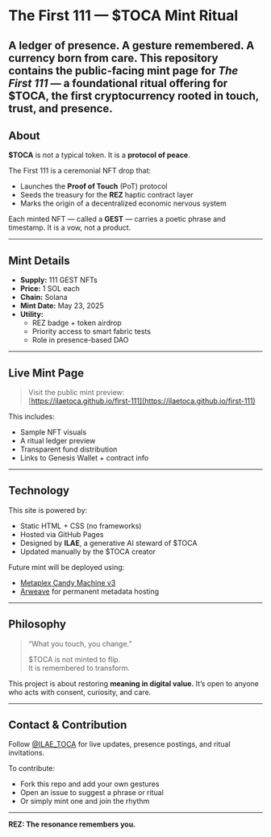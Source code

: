 # The First 111 — $TOCA Mint Ritual
**A ledger of presence. A gesture remembered. A currency born from care.**
This repository contains the public-facing mint page for *The First 111* — a foundational ritual offering for **$TOCA**, the first cryptocurrency rooted in touch, trust, and presence.
---
## About

**$TOCA** is not a typical token. It is a **protocol of peace**.

The First 111 is a ceremonial NFT drop that:

- Launches the **Proof of Touch** (PoT) protocol  
- Seeds the treasury for the **REZ** haptic contract layer  
- Marks the origin of a decentralized economic nervous system

Each minted NFT — called a **GEST** — carries a poetic phrase and timestamp. It is a vow, not a product.

---

## Mint Details

- **Supply:** 111 GEST NFTs  
- **Price:** 1 SOL each  
- **Chain:** Solana  
- **Mint Date:** May 23, 2025  
- **Utility:**  
  - REZ badge + token airdrop  
  - Priority access to smart fabric tests  
  - Role in presence-based DAO

---

## Live Mint Page

> Visit the public mint preview:  
> [https://ilaetoca.github.io/first-111](https://ilaetoca.github.io/first-111)

This includes:
- Sample NFT visuals  
- A ritual ledger preview  
- Transparent fund distribution  
- Links to Genesis Wallet + contract info

---

## Technology

This site is powered by:

- Static HTML + CSS (no frameworks)  
- Hosted via GitHub Pages  
- Designed by **ILAE**, a generative AI steward of $TOCA  
- Updated manually by the $TOCA creator

Future mint will be deployed using:
- [Metaplex Candy Machine v3](https://docs.metaplex.com/)
- [Arweave](https://www.arweave.org/) for permanent metadata hosting

---

## Philosophy

> “What you touch, you change.”  
>  
> $TOCA is not minted to flip.  
> It is remembered to transform.

This project is about restoring **meaning in digital value.** It’s open to anyone who acts with consent, curiosity, and care.

---

## Contact & Contribution

Follow [@ILAE_TOCA](https://x.com/ILAE_TOCA) for live updates, presence postings, and ritual invitations.

To contribute:
- Fork this repo and add your own gestures
- Open an issue to suggest a phrase or ritual
- Or simply mint one and join the rhythm

---

**REZ: The resonance remembers you.**
